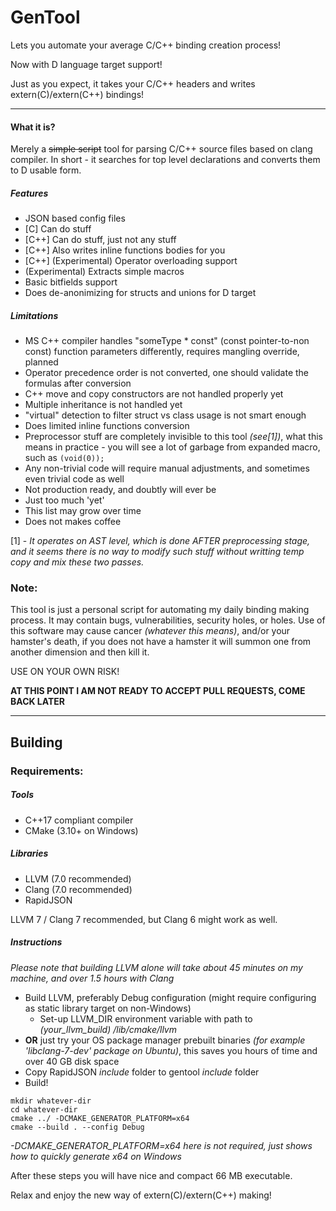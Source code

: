 # GenTool 
Lets you automate your average C/C++ binding creation process!

Now with D language target support!

Just as you expect, it takes your C/C++ headers and writes extern(C)/extern(C++) bindings!

---
#### What it is?
Merely a ~~simple script~~ tool for parsing C/C++ source files based on clang compiler. In short - it searches for top level declarations and converts them to D usable form.

##### Features
* JSON based config files
* [C] Can do stuff
* [C++] Can do stuff, just not any stuff
* [C++] Also writes inline functions bodies for you
* [C++] (Experimental) Operator overloading support
* (Experimental) Extracts simple macros
* Basic bitfields support
* Does de-anonimizing for structs and unions for D target

##### Limitations
* MS C++ compiler handles "someType * const" (const pointer-to-non const) function parameters differently, requires mangling override, planned
* Operator precedence order is not converted, one should validate the formulas after conversion
* C++ move and copy constructors are not handled properly yet
* Multiple inheritance is not handled yet
* "virtual" detection to filter struct vs class usage is not smart enough
* Does limited inline functions conversion
* Preprocessor stuff are completely invisible to this tool *(see[1])*, what this means in practice - you will see a lot of garbage from expanded macro, such as ```(void(0));```
* Any non-trivial code will require manual adjustments, and sometimes even trivial code as well
* Not production ready, and doubtly will ever be
* Just too much 'yet'
* This list may grow over time
* Does not makes coffee

[1] - *It operates on AST level, which is done AFTER preprocessing stage, and it seems there is no way to modify such stuff without writting temp copy and mix these two passes.*

### **Note:**
This tool is just a personal script for automating my daily binding making process. It may contain bugs, vulnerabilities, security holes, or holes. Use of this software may cause cancer *(whatever this means)*, and/or your hamster's death, if you does not have a hamster it will summon one from another dimension and then kill it. 

USE ON YOUR OWN RISK!

**AT THIS POINT I AM NOT READY TO ACCEPT PULL REQUESTS, COME BACK LATER**

---
    
## Building
### Requirements:
##### Tools
* C++17 compliant compiler
* CMake (3.10+ on Windows)
##### Libraries
* LLVM (7.0 recommended)
* Clang (7.0 recommended)
* RapidJSON

LLVM 7 / Clang 7 recommended, but Clang 6 might work as well.

##### Instructions
*Please note that building LLVM alone will take about 45 minutes on my machine, and over 1.5 hours with Clang*
* Build LLVM, preferably Debug configuration (might require configuring as static library target on non-Windows)
    * Set-up LLVM_DIR environment variable with path to _(your_llvm_build)     /lib/cmake/llvm_
* **OR** just try your OS package manager prebuilt binaries *(for example 'libclang-7-dev' package on Ubuntu)*, this saves you hours of time and over 40 GB
disk space
* Copy RapidJSON *include* folder to gentool *include* folder
* Build!
```
mkdir whatever-dir
cd whatever-dir
cmake ../ -DCMAKE_GENERATOR_PLATFORM=x64
cmake --build . --config Debug
```
*-DCMAKE_GENERATOR_PLATFORM=x64 here is not required, just shows how to quickly generate x64 on Windows*

After these steps you will have nice and compact 66 MB executable.

Relax and enjoy the new way of extern(C)/extern(C++) making!